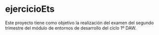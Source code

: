 # ejercicioEts
Este proyecto tiene como objetivo la realización del examen del segundo trimestre del módulo de entornos de desarrollo del ciclo 1º DAW.